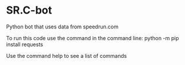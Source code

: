 # SR.C-bot
Python bot that uses data from speedrun.com

To run this code use the command in the command line:
python -m pip install requests

Use the command help to see a list of commands
